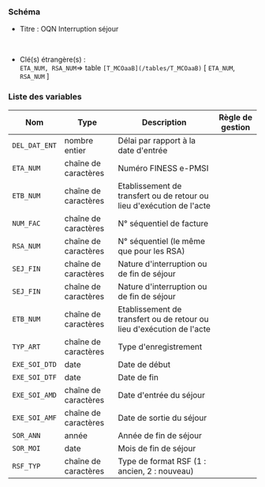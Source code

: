 ### Schéma


- Titre : OQN Interruption séjour
<br />



- Clé(s) étrangère(s) : <br />
`ETA_NUM, RSA_NUM`=> table `[T_MCOaaB](/tables/T_MCOaaB)` [ `ETA_NUM`, `RSA_NUM` ]<br />

 
### Liste des variables

Nom | Type | Description | Règle de gestion
-|-|-|-
`DEL_DAT_ENT`| nombre entier |Délai par rapport à la date d'entrée||
`ETA_NUM`| chaîne de caractères |Numéro FINESS e-PMSI||
`ETB_NUM`| chaîne de caractères |Etablissement de transfert ou de retour ou lieu d'exécution de l'acte||
`NUM_FAC`| chaîne de caractères |N° séquentiel de facture||
`RSA_NUM`| chaîne de caractères | N° séquentiel (le même que pour les RSA)||
`SEJ_FIN`| chaîne de caractères |Nature d'interruption ou de fin de séjour||
`SEJ_FIN`| chaîne de caractères |Nature d'interruption ou de fin de séjour||
`ETB_NUM`| chaîne de caractères |Etablissement de transfert ou de retour ou lieu d'exécution de l'acte||
`TYP_ART`| chaîne de caractères |Type d'enregistrement||
`EXE_SOI_DTD`| date |Date de début||
`EXE_SOI_DTF`| date |Date de fin||
`EXE_SOI_AMD`| chaîne de caractères |Date d'entrée du séjour||
`EXE_SOI_AMF`| chaîne de caractères |Date de sortie du séjour||
`SOR_ANN`| année |Année de fin de séjour||
`SOR_MOI`| date |Mois de fin de séjour||
`RSF_TYP`| chaîne de caractères |Type de format RSF (1 : ancien, 2 : nouveau)||